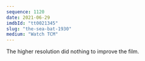 ```yaml
---
sequence: 1120
date: 2021-06-29
imdbId: "tt0021345"
slug: "the-sea-bat-1930"
medium: "Watch TCM"
---
```


The higher resolution did nothing to improve the film.

